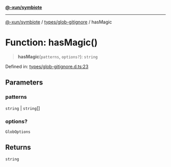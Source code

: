 [**@-xun/symbiote**](../../../README.md)

***

[@-xun/symbiote](../../../README.md) / [types/glob-gitignore](../README.md) / hasMagic

# Function: hasMagic()

> **hasMagic**(`patterns`, `options?`): `string`

Defined in: [types/glob-gitignore.d.ts:23](https://github.com/Xunnamius/symbiote/blob/14162458f85eafaca24a0ffc1c3f7cc0eb8b25d7/types/glob-gitignore.d.ts#L23)

## Parameters

### patterns

`string` | `string`[]

### options?

`GlobOptions`

## Returns

`string`
